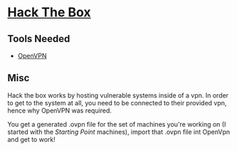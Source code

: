 # [Hack The Box](https://app.hackthebox.eu)
## Tools Needed
* [OpenVPN](https://openvpn.net/)

## Misc
Hack the box works by hosting vulnerable systems inside of a vpn.
In order to get to the system at all, you need to be connected to their
provided vpn, hence why OpenVPN was required.

You get a generated .ovpn file for the set of machines you're working on
(I started with the *Starting Point* machines), import that .ovpn file int
OpenVpn and get to work!